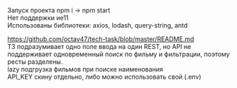 
Запуск проекта npm i -> npm start  
Нет поддержки ие11     
Использованы библиотеки: axios, lodash, query-string, antd 

https://github.com/octav47/tech-task/blob/master/README.md  
ТЗ подразумивает одно поле ввода на один REST, но API не поддерживает одновременный поиск по фильму и фильтрации, поэтому ресты разделены.  
lazy подгрузка фильмов при поиске наименования  
API_KEY скину отдельно, либо можно использовать свой (.env)
